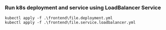 ### Run k8s deployment and service using LoadBalancer Service

```
kubectl apply -f .\frontend\file.deployment.yml
kubectl apply -f .\frontend\file.service.loadbalancer.yml
```
